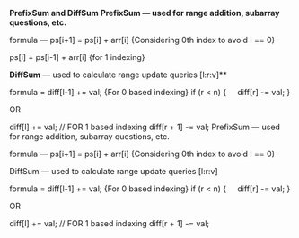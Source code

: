 **PrefixSum and DiffSum**
**PrefixSum — used for range addition, subarray questions, etc.**

formula —
ps[i+1] = ps[i] + arr[i]
{Considering 0th index to avoid l == 0}

ps[i] = ps[i-1] + arr[i] {for 1 indexing}


**DiffSum** — used to calculate range update queries [l:r:v]**

formula =
diff[l-1] += val; {For 0 based indexing}
if (r < n) {
    diff[r] -= val;
}

OR

diff[l] += val; // FOR 1 based indexing
diff[r + 1] -= val;
PrefixSum — used for range addition, subarray questions, etc.

formula —
ps[i+1] = ps[i] + arr[i]
{Considering 0th index to avoid l == 0}

DiffSum — used to calculate range update queries [l:r:v]

formula =
diff[l-1] += val; {For 0 based indexing}
if (r < n) {
    diff[r] -= val;
}

OR

diff[l] += val; // FOR 1 based indexing
diff[r + 1] -= val;
